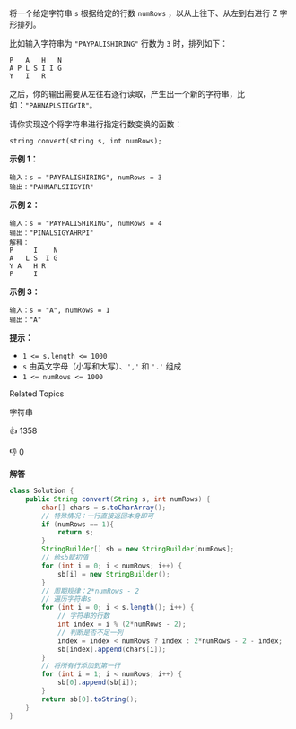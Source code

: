 将一个给定字符串 `s` 根据给定的行数 `numRows` ，以从上往下、从左到右进行 Z 字形排列。

比如输入字符串为 `"PAYPALISHIRING"` 行数为 `3` 时，排列如下：

```
P   A   H   N
A P L S I I G
Y   I   R
```

之后，你的输出需要从左往右逐行读取，产生出一个新的字符串，比如：`"PAHNAPLSIIGYIR"`。

请你实现这个将字符串进行指定行数变换的函数：

```
string convert(string s, int numRows);
```



**示例 1：**

```
输入：s = "PAYPALISHIRING", numRows = 3
输出："PAHNAPLSIIGYIR"
```

**示例 2：**

```
输入：s = "PAYPALISHIRING", numRows = 4
输出："PINALSIGYAHRPI"
解释：
P     I    N
A   L S  I G
Y A   H R
P     I
```

**示例 3：**

```
输入：s = "A", numRows = 1
输出："A"
```



**提示：**

- `1 <= s.length <= 1000`
- `s` 由英文字母（小写和大写）、`','` 和 `'.'` 组成
- `1 <= numRows <= 1000`

Related Topics

字符串



👍 1358

👎 0



**解答**

```java
class Solution {
    public String convert(String s, int numRows) {
        char[] chars = s.toCharArray();
        // 特殊情况：一行直接返回本身即可
        if (numRows == 1){
            return s;
        }
        StringBuilder[] sb = new StringBuilder[numRows];
        // 给sb赋初值
        for (int i = 0; i < numRows; i++) {
            sb[i] = new StringBuilder();
        }
        // 周期规律：2*numRows - 2
        // 遍历字符串s
        for (int i = 0; i < s.length(); i++) {
            // 字符串的行数
            int index = i % (2*numRows - 2);
            // 判断是否不足一列
            index = index < numRows ? index : 2*numRows - 2 - index;
            sb[index].append(chars[i]);
        }
        // 将所有行添加到第一行
        for (int i = 1; i < numRows; i++) {
            sb[0].append(sb[i]);
        }
        return sb[0].toString();
    }
}
```

